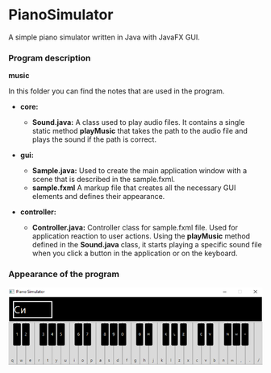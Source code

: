 # PianoSimulator

A simple piano simulator written in Java with JavaFX GUI.
### Program description
**music**

In this folder you can find the notes that are used in the program.

- **core:**
	- **Sound.java:**
A class used to play audio files. It contains a single static method **playMusic**  that takes the path to the audio file and plays the sound if the path is correct.

- **gui:**
	- **Sample.java:**
Used to create the main application window with a scene that is described in the sample.fxml.
	-	**sample.fxml**
A markup file that creates all the necessary GUI elements and defines their appearance.

-	**controller:**
	- **Controller.java:**
Controller class for sample.fxml file. Used for application reaction to user actions. Using the **playMusic** method defined in the **Sound.java**  class, it starts playing a specific sound file when you click a button in the application or on the keyboard.
### Appearance of the program
<img src="Piano_Simulator/screens/screen.png" width="700">
